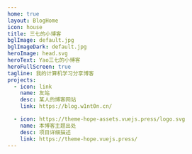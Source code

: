 ```yaml
---
home: true
layout: BlogHome
icon: house
title: 三七的小博客
bglImage: default.jpg
bglImageDark: default.jpg
heroImage: head.svg
heroText: Yao三七的小博客
heroFullScreen: true
tagline: 我的计算机学习分享博客
projects:
  - icon: link
    name: 友站
    desc: 某人的博客网站
    link: https://blog.w1nt0n.cn/

  - icon: https://theme-hope-assets.vuejs.press/logo.svg
    name: 本博客主题出处
    desc: 项目详细描述
    link: https://theme-hope.vuejs.press/
---
```


<!-- 这是一个博客主页的案例。

要使用此布局，你应该在页面前端设置 `layout: BlogHome` 和 `home: true`。

相关配置文档请见 [博客主页](https://theme-hope.vuejs.press/zh/guide/blog/home.html)。 -->
